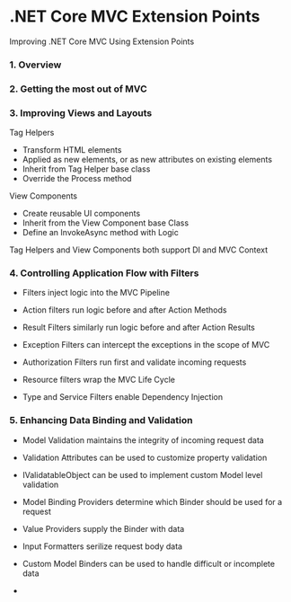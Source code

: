 # .NET Core MVC Extension Points
Improving .NET Core MVC Using Extension Points

### 1. Overview

### 2. Getting the most out of MVC

### 3. Improving Views and Layouts

Tag Helpers
-   Transform HTML elements
- Applied as new elements, or as new attributes on existing elements
- Inherit from Tag Helper base class
- Override the Process method

View Components
- Create reusable UI components
- Inherit from the View Component base Class
- Define an InvokeAsync method with Logic

Tag Helpers and View Components both support DI and MVC Context

### 4. Controlling Application Flow with Filters

- Filters inject logic into the MVC Pipeline

- Action filters run logic before and after Action Methods

- Result Filters similarly run logic before and after Action Results

- Exception Filters can intercept the exceptions in the scope of MVC

- Authorization Filters run first and validate incoming requests

- Resource filters wrap the MVC Life Cycle

- Type and Service Filters enable Dependency Injection

### 5. Enhancing Data Binding and Validation

- Model Validation maintains the integrity of incoming request data

- Validation Attributes can be used to customize property validation

- IValidatableObject can be used to implement custom Model level validation

- Model Binding Providers determine which Binder should be used for a request

- Value Providers supply the Binder with data

- Input Formatters serilize  request body data

- Custom Model Binders can be used to handle difficult or incomplete data

- 

